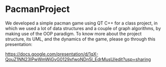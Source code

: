 # PacmanProject
We developed a simple pacman game using QT C++ for a class project, in which we used a lot of data structures and a couple of graph algorithms, by making use of the OOP paradigm.
To know more about the project structure, its UML, and the dynamics of the game, please go through this presentation: 

https://docs.google.com/presentation/d/1qX-QouZ1NN23IPwWmWiGvG0129xfwoNDn5l_EdrMusU/edit?usp=sharing
